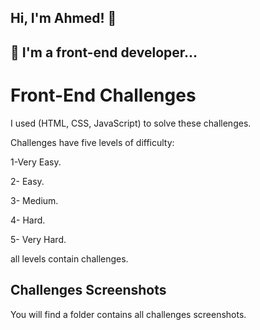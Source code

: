 ## Hi, I'm Ahmed! 👋


## 🚀 I'm a front-end developer...


#  Front-End Challenges

I used (HTML, CSS, JavaScript) to solve these challenges.

Challenges have five levels of difficulty:

1-Very Easy.

2- Easy.

3- Medium.

4- Hard.

5- Very Hard.

all levels contain challenges.

## Challenges Screenshots
You will find a folder contains all challenges screenshots.

